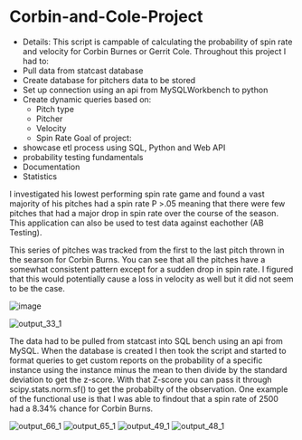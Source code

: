 # Corbin-and-Cole-Project
- Details:
This script is campable of calculating the probability of spin rate and velocity for Corbin Burnes or Gerrit Cole. Throughout this project I had to:
 - Pull data from statcast database
 - Create database for pitchers data to be stored
 - Set up connection using an api from MySQLWorkbench to python 
 - Create dynamic queries based on:
   - Pitch type 
   - Pitcher 
   - Velocity 
   - Spin Rate 
 Goal of project:
 - showcase etl process using SQL, Python and Web API
 - probability testing fundamentals 
 - Documentation
 - Statistics

I investigated his lowest performing spin rate game and found a vast majority of his pitches had a spin rate P >.05 meaning that there were few pitches that had a major drop in spin rate over the course of the season. This application can also be used to test data against eachother (AB Testing).  

This series of pitches was tracked from the first to the last pitch thrown in the searson for Corbin Burns. You can see that all the pitches have a somewhat consistent pattern except for a sudden drop in spin rate. I figured that this would potentially cause a loss in velocity as well but it did not seem to be the case. 


![image](https://user-images.githubusercontent.com/94020684/210619929-0a359cad-4bc0-465b-993a-401a1dd0e665.png)

![output_33_1](https://user-images.githubusercontent.com/94020684/209399324-abf59fb6-2c67-49bd-bcbe-e67933aed849.png)


 The data had to be pulled from statcast into SQL bench using an api from MySQL. When the database is created I then took the script and started to format queries to get custom reports on the probability of a specific instance using the instance minus the mean to then divide by the standard deviation to get the z-score. With that Z-score you can pass it through scipy.stats.norm.sf() to get the probabilty of the observation. One example of the functional use is that I was able to findout that a spin rate of 2500 had a 8.34% chance for Corbin Burns. 

 
![output_66_1](https://user-images.githubusercontent.com/94020684/209399320-03e2b95d-749f-43c2-b78b-4e82891ad9ee.png)
![output_65_1](https://user-images.githubusercontent.com/94020684/209399321-1e155a6f-cad6-43a1-be1b-89eedcb24aa5.png)
![output_49_1](https://user-images.githubusercontent.com/94020684/209399322-7e64ace9-c74f-46b6-9d59-3d418bf30ede.png)
![output_48_1](https://user-images.githubusercontent.com/94020684/209399323-162e08a5-5888-4226-8453-c09db494b8d9.png)
